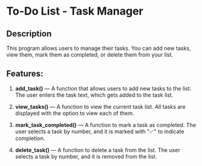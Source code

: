 # To-Do List - Task Manager

## Description
This program allows users to manage their tasks. You can add new tasks, view them, mark them as completed, or delete them from your list.

## Features:
1. **add_task()** — A function that allows users to add new tasks to the list. The user enters the task text, which gets added to the task list.
   
2. **view_tasks()** — A function to view the current task list. All tasks are displayed with the option to view each of them.
   
3. **mark_task_completed()** — A function to mark a task as completed. The user selects a task by number, and it is marked with "✅" to indicate completion.

4. **delete_task()** — A function to delete a task from the list. The user selects a task by number, and it is removed from the list.
